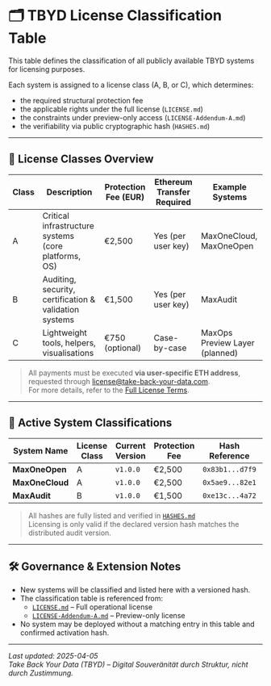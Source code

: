 # 🗂️ TBYD License Classification Table

This table defines the classification of all publicly available TBYD systems for licensing purposes.

Each system is assigned to a license class (A, B, or C), which determines:
- the required structural protection fee
- the applicable rights under the full license (`LICENSE.md`)
- the constraints under preview-only access (`LICENSE-Addendum-A.md`)
- the verifiability via public cryptographic hash (`HASHES.md`)

---

## 🧾 License Classes Overview

| Class | Description                                              | Protection Fee (EUR) | Ethereum Transfer Required | Example Systems                |
|-------|----------------------------------------------------------|-----------------------|-----------------------------|--------------------------------|
| A     | Critical infrastructure systems (core platforms, OS)     | €2,500                | Yes (per user key)          | MaxOneCloud, MaxOneOpen        |
| B     | Auditing, security, certification & validation systems   | €1,500                | Yes (per user key)          | MaxAudit                       |
| C     | Lightweight tools, helpers, visualisations               | €750 (optional)       | Case-by-case                | MaxOps Preview Layer (planned) |

> All payments must be executed **via user-specific ETH address**, requested through [license@take-back-your-data.com](mailto:license@take-back-your-data.com).  
> For more details, refer to the [Full License Terms](./LICENSE.md#structural-activation-fee).

---

## 📄 Active System Classifications

| System Name       | License Class | Current Version | Protection Fee | Hash Reference | Documentation |
|-------------------|---------------|------------------|----------------|----------------|----------------|
| **MaxOneOpen**    | A             | `v1.0.0`         | €2,500         | `0x83b1...d7f9` | [Whitepaper](./whitepaper-maxoneopen.md) |
| **MaxOneCloud**   | A             | `v1.0.0`         | €2,500         | `0x5ae9...82e1` | [CTO Summary](./MaxOneOpen_Structural_CTOSummary.md) |
| **MaxAudit**      | B             | `v1.0.0`         | €1,500         | `0xe13c...4a72` | [Tech Strategy](./MaxOneAudit_Technological_Strategy.md) |

> All hashes are fully listed and verified in [`HASHES.md`](./HASHES.md)  
> Licensing is only valid if the declared version hash matches the distributed audit version.

---

## 🛠️ Governance & Extension Notes

- New systems will be classified and listed here with a versioned hash.
- The classification table is referenced from:
  - [`LICENSE.md`](./LICENSE.md) – Full operational license
  - [`LICENSE-Addendum-A.md`](./LICENSE-Addendum-A.md) – Preview-only license
- No system may be deployed without a matching entry in this table and confirmed activation hash.

---

_Last updated: 2025-04-05_  
_Take Back Your Data (TBYD) – Digital Souveränität durch Struktur, nicht durch Zustimmung._
